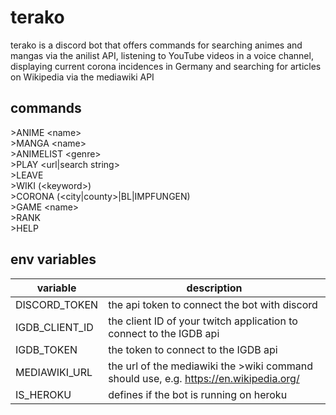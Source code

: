 # terako

terako is a discord bot that offers commands for searching animes and mangas via the anilist API, listening to YouTube videos in a voice channel, displaying current corona incidences in Germany and searching for articles on Wikipedia via the mediawiki API

## commands

\>ANIME \<name>  
\>MANGA \<name>  
\>ANIMELIST \<genre>  
\>PLAY \<url|search string>  
\>LEAVE  
\>WIKI \(\<keyword>)  
\>CORONA \(<city|county>|BL|IMPFUNGEN)  
\>GAME \<name>  
\>RANK  
\>HELP  

## env variables

| variable | description |
| --- | --- |
| DISCORD_TOKEN | the api token to connect the bot with discord |
| IGDB_CLIENT_ID | the client ID of your twitch application to connect to the IGDB api |
| IGDB_TOKEN | the token to connect to the IGDB api |
| MEDIAWIKI_URL | the url of the mediawiki the >wiki command should use, e.g. https://en.wikipedia.org/ |
| IS_HEROKU | defines if the bot is running on heroku |